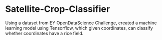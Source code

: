 # Satellite-Crop-Classifier
Using a dataset from EY OpenDataScience Challenge, created a machine learning model using Tensorflow, which given coordinates, can classify whether coordinates have a rice 
field. 
